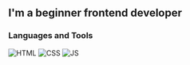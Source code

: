 <!-- ![header](https://i.gifer.com/2GU.gif) -->

## I'm a beginner frontend developer


### Languages and Tools
![HTML](https://img.shields.io/badge/html-black?style=for-the-badge&logo=HTML5&logoColor=e65732)
![CSS](https://img.shields.io/badge/css-black?style=for-the-badge&logo=css3&logoColor=298fca)
![JS](https://img.shields.io/badge/JavaScript-black?style=for-the-badge&logo=JavaScript&logoColor=f8de28)

